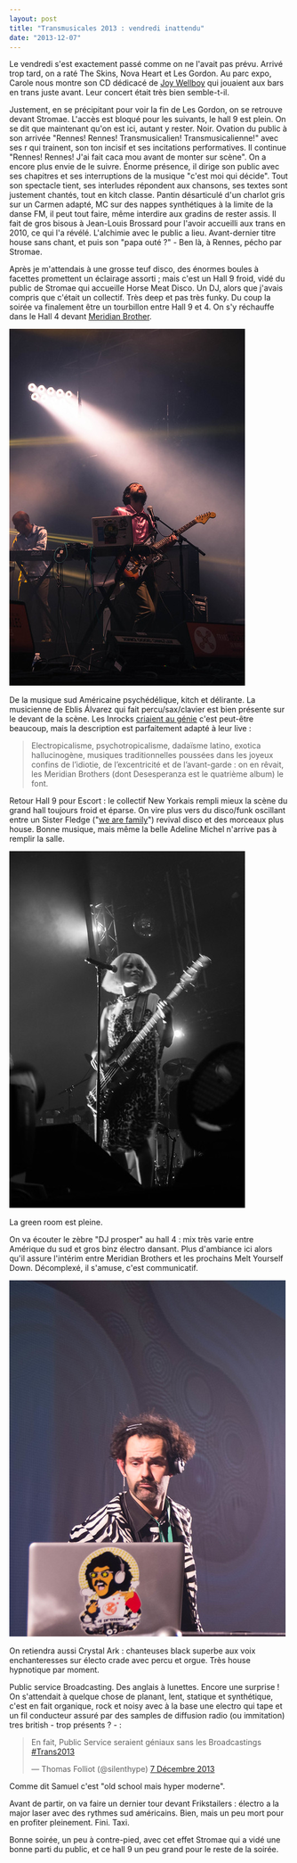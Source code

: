 ```yaml
---
layout: post
title: "Transmusicales 2013 : vendredi inattendu"
date: "2013-12-07"
---
```


Le vendredi s'est exactement passé comme on ne l'avait pas prévu. Arrivé trop tard, on a raté The Skins, Nova Heart et Les Gordon. Au parc expo, Carole nous montre son CD dédicacé de [Joy Wellboy](https://soundcloud.com/joy-wellboy) qui jouaient aux bars en trans juste avant. Leur concert était très bien semble-t-il.

Justement, en se précipitant pour voir la fin de Les Gordon, on se retrouve devant Stromae. L'accès est bloqué pour les suivants, le hall 9 est plein. On se dit que maintenant qu'on est ici, autant y rester. Noir. Ovation du public à son arrivée "Rennes! Rennes! Transmusicalien! Transmusicalienne!" avec ses r qui trainent, son ton incisif et ses incitations performatives. Il continue "Rennes! Rennes! J'ai fait caca mou avant de monter sur scène". On a encore plus envie de le suivre. Énorme présence, il dirige son public avec ses chapitres et ses interruptions de la musique "c'est moi qui décide". Tout son spectacle tient, ses interludes répondent aux chansons, ses textes sont justement chantés, tout en kitch classe. Pantin désarticulé d'un charlot gris sur un Carmen adapté, MC sur des nappes synthétiques à la limite de la danse FM, il peut tout faire, même interdire aux gradins de rester assis. Il fait de gros bisous à Jean-Louis Brossard pour l'avoir accueilli aux trans en 2010, ce qui l'a révélé. L'alchimie avec le public a lieu. Avant-dernier titre house sans chant, et puis son "papa outé ?" - Ben là, à Rennes, pécho par Stromae.

Après je m'attendais à une grosse teuf disco, des énormes boules à facettes promettent un éclairage assorti ; mais c'est un Hall 9 froid, vidé du public de Stromae qui accueille Horse Meat Disco. Un DJ, alors que j'avais compris que c'était un collectif. Très deep et pas très funky. Du coup la soirée va finalement être un tourbillon entre Hall 9 et 4. On s'y réchauffe dans le Hall 4 devant [Meridian Brother](http://meridianbrothers.com/).

[![IMGP4847.jpg](images/11253944304_4241e48a72_z.jpg)](http://www.flickr.com/photos/31719094@N04/11253944304/ "IMGP4847.jpg de bamthomas, sur Flickr")

De la musique sud Américaine psychédélique, kitch et délirante. La musicienne de Eblis Álvarez qui fait percu/sax/clavier est bien présente sur le devant de la scène. Les Inrocks [criaient au génie](http://www.lesinrocks.com/musique/critique-album/meridian-brothers-attention-genie/) c'est peut-être beaucoup, mais la description est parfaitement adapté à leur live :

> Electropicalisme, psychotropicalisme, dadaïsme latino, exotica hallucinogène, musiques traditionnelles poussées dans les joyeux confins de l’idiotie, de l’excentricité et de l’avant-garde : on en rêvait, les Meridian Brothers (dont Desesperanza est le quatrième album) le font.

Retour Hall 9 pour Escort : le collectif New Yorkais rempli mieux la scène du grand hall toujours froid et éparse. On vire plus vers du disco/funk oscillant entre un Sister Fledge ("[we are family](http://www.youtube.com/watch?v=eBpYgpF1bqQ)") revival disco et des morceaux plus house. Bonne musique, mais même la belle Adeline Michel n'arrive pas à remplir la salle.

[![IMGP4853.jpg](images/11253942776_b4cfa31e2e_z.jpg)](http://www.flickr.com/photos/31719094@N04/11253942776/ "IMGP4853.jpg de bamthomas, sur Flickr")

La green room est pleine.

On va écouter le zèbre "DJ prosper" au hall 4 : mix très varie entre Amérique du sud et gros binz électro dansant. Plus d'ambiance ici alors qu'il assure l'intérim entre Meridian Brothers et les prochains Melt Yourself Down. Décomplexé, il s'amuse, c'est communicatif.

[![IMGP4866.jpg](images/11253945016_bc3ea99ced_z.jpg)](http://www.flickr.com/photos/31719094@N04/11253945016/ "IMGP4866.jpg de bamthomas, sur Flickr")

On retiendra aussi Crystal Ark : chanteuses black superbe aux voix enchanteresses sur électo crade avec percu et orgue. Très house hypnotique par moment.

Public service Broadcasting. Des anglais à lunettes. Encore une surprise ! On s'attendait à quelque chose de planant, lent, statique et synthétique, c'est en fait organique, rock et noisy avec à la base une electro qui tape et un fil conducteur assuré par des samples de diffusion radio (ou immitation) tres british - trop présents ? - :

<blockquote class="twitter-tweet" lang="fr"><p>En fait, Public Service seraient géniaux sans les Broadcastings <a href="https://twitter.com/search?q=%23Trans2013&amp;src=hash">#Trans2013</a></p>— Thomas Folliot (@silenthype) <a href="https://twitter.com/silenthype/statuses/409166123901677568">7 Décembre 2013</a></blockquote>
<script async src="//platform.twitter.com/widgets.js" charset="utf-8"></script>

Comme dit Samuel c'est "old school mais hyper moderne".

Avant de partir, on va faire un dernier tour devant Frikstailers : électro a la major laser avec des rythmes sud américains. Bien, mais un peu mort pour en profiter pleinement. Fini. Taxi.

Bonne soirée, un peu à contre-pied, avec cet effet Stromae qui a vidé une bonne parti du public, et ce hall 9 un peu grand pour le reste de la soirée.
